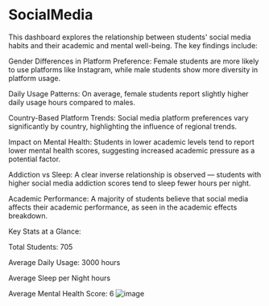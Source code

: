 # SocialMedia
This dashboard explores the relationship between students' social media habits and their academic and mental well-being. The key findings include:

Gender Differences in Platform Preference: Female students are more likely to use platforms like Instagram, while male students show more diversity in platform usage.

Daily Usage Patterns: On average, female students report slightly higher daily usage hours compared to males.

Country-Based Platform Trends: Social media platform preferences vary significantly by country, highlighting the influence of regional trends.

Impact on Mental Health: Students in lower academic levels tend to report lower mental health scores, suggesting increased academic pressure as a potential factor.

Addiction vs Sleep: A clear inverse relationship is observed — students with higher social media addiction scores tend to sleep fewer hours per night.

Academic Performance: A majority of students believe that social media affects their academic performance, as seen in the academic effects breakdown.

Key Stats at a Glance:

Total Students: 705

Average Daily Usage: 3000 hours

Average Sleep per Night hours

Average Mental Health Score: 6
![image](https://github.com/user-attachments/assets/166d2344-6bce-49db-ba7e-c14b3d7a59da)
